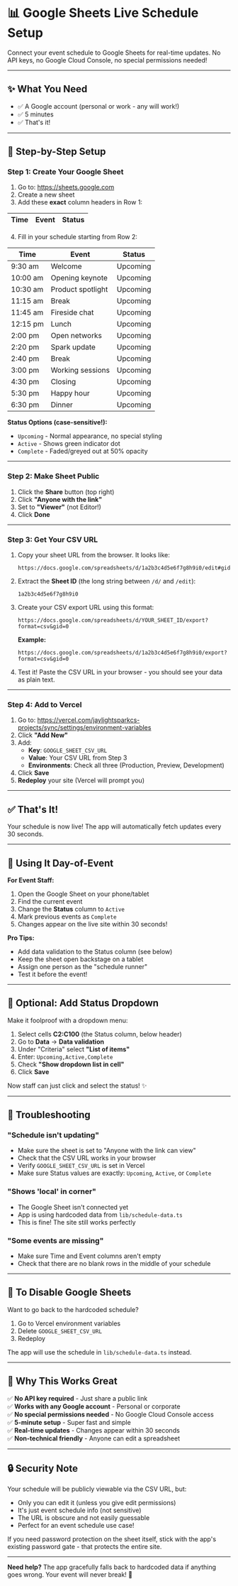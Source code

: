 # 📊 Google Sheets Live Schedule Setup

Connect your event schedule to Google Sheets for real-time updates. No API keys, no Google Cloud Console, no special permissions needed!

---

## ✨ What You Need

- ✅ A Google account (personal or work - any will work!)
- ✅ 5 minutes
- ✅ That's it!

---

## 🚀 Step-by-Step Setup

### Step 1: Create Your Google Sheet

1. Go to: https://sheets.google.com
2. Create a new sheet
3. Add these **exact** column headers in Row 1:

| Time     | Event             | Status   |
|----------|-------------------|----------|

4. Fill in your schedule starting from Row 2:

| Time     | Event             | Status   |
|----------|-------------------|----------|
| 9:30 am  | Welcome           | Upcoming |
| 10:00 am | Opening keynote   | Upcoming |
| 10:30 am | Product spotlight | Upcoming |
| 11:15 am | Break             | Upcoming |
| 11:45 am | Fireside chat     | Upcoming |
| 12:15 pm | Lunch             | Upcoming |
| 2:00 pm  | Open networks     | Upcoming |
| 2:20 pm  | Spark update      | Upcoming |
| 2:40 pm  | Break             | Upcoming |
| 3:00 pm  | Working sessions  | Upcoming |
| 4:30 pm  | Closing           | Upcoming |
| 5:30 pm  | Happy hour        | Upcoming |
| 6:30 pm  | Dinner            | Upcoming |

**Status Options (case-sensitive!):**
- `Upcoming` - Normal appearance, no special styling
- `Active` - Shows green indicator dot
- `Complete` - Faded/greyed out at 50% opacity

---

### Step 2: Make Sheet Public

1. Click the **Share** button (top right)
2. Click **"Anyone with the link"**
3. Set to **"Viewer"** (not Editor!)
4. Click **Done**

---

### Step 3: Get Your CSV URL

1. Copy your sheet URL from the browser. It looks like:
   ```
   https://docs.google.com/spreadsheets/d/1a2b3c4d5e6f7g8h9i0/edit#gid=0
   ```

2. Extract the **Sheet ID** (the long string between `/d/` and `/edit`):
   ```
   1a2b3c4d5e6f7g8h9i0
   ```

3. Create your CSV export URL using this format:
   ```
   https://docs.google.com/spreadsheets/d/YOUR_SHEET_ID/export?format=csv&gid=0
   ```

   **Example:**
   ```
   https://docs.google.com/spreadsheets/d/1a2b3c4d5e6f7g8h9i0/export?format=csv&gid=0
   ```

4. Test it! Paste the CSV URL in your browser - you should see your data as plain text.

---

### Step 4: Add to Vercel

1. Go to: https://vercel.com/jaylightsparkcs-projects/sync/settings/environment-variables
2. Click **"Add New"**
3. Add:
   - **Key**: `GOOGLE_SHEET_CSV_URL`
   - **Value**: Your CSV URL from Step 3
   - **Environments**: Check all three (Production, Preview, Development)
4. Click **Save**
5. **Redeploy** your site (Vercel will prompt you)

---

## ✅ That's It!

Your schedule is now live! The app will automatically fetch updates every 30 seconds.

---

## 📱 Using It Day-of-Event

**For Event Staff:**

1. Open the Google Sheet on your phone/tablet
2. Find the current event
3. Change the **Status** column to `Active`
4. Mark previous events as `Complete`
5. Changes appear on the live site within 30 seconds!

**Pro Tips:**
- Add data validation to the Status column (see below)
- Keep the sheet open backstage on a tablet
- Assign one person as the "schedule runner"
- Test it before the event!

---

## 🎨 Optional: Add Status Dropdown

Make it foolproof with a dropdown menu:

1. Select cells **C2:C100** (the Status column, below header)
2. Go to **Data** → **Data validation**
3. Under "Criteria" select **"List of items"**
4. Enter: `Upcoming,Active,Complete`
5. Check **"Show dropdown list in cell"**
6. Click **Save**

Now staff can just click and select the status! ✨

---

## 🔧 Troubleshooting

### "Schedule isn't updating"
- Make sure the sheet is set to "Anyone with the link can view"
- Check that the CSV URL works in your browser
- Verify `GOOGLE_SHEET_CSV_URL` is set in Vercel
- Make sure Status values are exactly: `Upcoming`, `Active`, or `Complete`

### "Shows 'local' in corner"
- The Google Sheet isn't connected yet
- App is using hardcoded data from `lib/schedule-data.ts`
- This is fine! The site still works perfectly

### "Some events are missing"
- Make sure Time and Event columns aren't empty
- Check that there are no blank rows in the middle of your schedule

---

## 🔄 To Disable Google Sheets

Want to go back to the hardcoded schedule?

1. Go to Vercel environment variables
2. Delete `GOOGLE_SHEET_CSV_URL`
3. Redeploy

The app will use the schedule in `lib/schedule-data.ts` instead.

---

## 🎯 Why This Works Great

✅ **No API key required** - Just share a public link  
✅ **Works with any Google account** - Personal or corporate  
✅ **No special permissions needed** - No Google Cloud Console access  
✅ **5-minute setup** - Super fast and simple  
✅ **Real-time updates** - Changes appear within 30 seconds  
✅ **Non-technical friendly** - Anyone can edit a spreadsheet

---

## 🔒 Security Note

Your schedule will be publicly viewable via the CSV URL, but:
- Only you can edit it (unless you give edit permissions)
- It's just event schedule info (not sensitive)
- The URL is obscure and not easily guessable
- Perfect for an event schedule use case!

If you need password protection on the sheet itself, stick with the app's existing password gate - that protects the entire site.

---

**Need help?** The app gracefully falls back to hardcoded data if anything goes wrong. Your event will never break! 🎉
